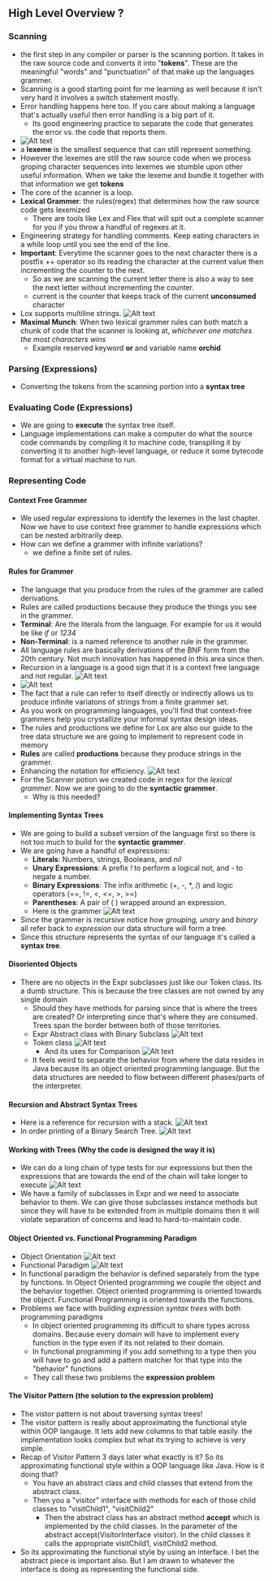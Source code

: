 ## High Level Overview ?
### Scanning
- the first step in any compiler or parser is the scanning portion. It takes in the raw source code and converts it into "**tokens**". These are the meaningful "words" and "punctuation" of that make up the languages grammer.
- Scanning is a good starting point for me learning as well because it isn't very hard it involves a switch statement mostly.
- Error handling happens here too. If you care about making a language that's actually useful then error handling is a big part of it.
  - Its good engineering practice to separate the code that generates the error vs. the code that reports them.
- ![Alt text](image.png)
- a **lexeme** is the smallest sequence that can still represent something.
- However the lexemes are still the raw source code when we process groping character sequences into lexemes we stumble upon other useful information. When we take the lexeme and bundle it together with that information we get **tokens**
- The core of the scanner is a loop.
- **Lexical Grammer**: the rules(regex) that determines how the raw source code gets lexemized
  - There are tools like Lex and Flex that will spit out a complete scanner for you if you throw a handful of regexes at it.
- Engineering strategy for handling comments. Keep eating characters in a while loop until you see the end of the line.
- **Important**: Everytime the scanner goes to the next character there is a postfix ++ operator so its reading the character at the current value then incrementing the counter to the next.
  - So as we are scanning the current letter there is also a way to see the next letter without incrementing the counter.
  - current is the counter that keeps track of the current **unconsumed** character
- Lox supports multiline strings. ![Alt text](image-1.png)
- **Maximal Munch**: When two lexical grammer rules can both match a chunk of code that the scanner is looking at, *whichever one matches the most characters wins*
  - Example reserved keyword **or** and variable name **orchid**
### Parsing (Expressions)
- Converting the tokens from the scanning portion into a **syntax tree**
### Evaluating Code (Expressions)
- We are going to **execute** the syntax tree itself.
- Language implementations can make a computer do what the source code commands by compiling it to machine code, transpiling it by converting it to another high-level language, or reduce it some bytecode format for a virtual machine to run.
### Representing Code
#### Context Free Grammer
- We used regular expressions to identify the lexemes in the last chapter. Now we have to use context free grammer to handle expressions which can be nested arbitrarily deep.
- How can we define a grammer with infinite variations?
  - we define a finite set of rules.
#### Rules for Grammer
- The language that you produce from the rules of the grammer are called derivations.
- Rules are called productions because they produce the things you see in the grammer.
- **Terminal**: Are the literals from the language. For example for us it would be like *if* or *1234*
- **Non-Terminal**: is a named reference to another rule in the grammer.
- All language rules are basically derivations of the BNF form from the 20th century. Not much innovation has happened in this area since then.
- Recursion in a language is a good sign that it is a context free language and not regular. ![Alt text](image-2.png)
- ![Alt text](image-3.png)
- The fact that a rule can refer to itself directly or indirectly allows us to produce infinite variatons of strings from a finite grammer set.
- As you work on programming languages, you'll find that context-free grammers help you crystallize your informal syntax design ideas.
- The rules and productions we define for Lox are also our guide to the tree data structure we are going to implement to represent code in memory
- **Rules** are called **productions** because they produce strings in the grammer.
- Enhancing the notation for efficiency. ![Alt text](image-4.png)
- For the Scanner potion we created code in regex for the *lexical grammer*. Now we are going to do the **syntactic grammer**.
  - Why is this needed?
#### Implementing Syntax Trees
- We are going to build a subset version of the language first so there is not too much to build for the **syntactic grammer**.
- We are going have a handful of expressions:
  - **Literals**: Numbers, strings, Booleans, and *nil*
  - **Unary Expressions**: A prefix *!* to perform a logical not, and *-* to negate a number.
  - **Binary Expressions**: The infix arithmetic (+, -, *, /) and logic operators (==, !=, <, <=, >, >=)
  - **Parentheses**: A pair of ( ) wrapped around an expression.
  - Here is the grammer ![Alt text](image-5.png)
- Since the grammer is recursive notice how *grouping, unary* and *binary* all refer back to *expression* our data structure will form a tree.
- Since this structure represents the syntax of our language it's called a **syntax tree**.
#### Disoriented Objects
- There are no objects in the Expr subclasses just like our Token class. Its a dumb structure. This is because the tree classes are not owned by any single domain
  - Should they have methods for parsing since that is where the trees are created? Or interpreting since that's where they are consumed. Trees span the border between both of those territories.
  - Expr Abstract class with Binary Subclass ![Alt text](image-6.png)
  - Token class ![Alt text](image-7.png)
    - And its uses for Comparison ![Alt text](image-8.png)
  - It feels weird to separate the behavior from where the data resides in Java because its an object oriented programming language. But the data structures are needed to flow between different phases/parts of the interpreter.
#### Recursion and Abstract Syntax Trees
- Here is a reference for recursion with a stack. ![Alt text](<1 zhWjVsmIRrBoGClOINSIPQ-2635589653.jpeg>)
- In order printing of a Binary Search Tree. ![Alt text](Qi3Nd-3170280108.gif)
#### Working with Trees (Why the code is designed the way it is)
- We can do a long chain of type tests for our expressions but then the expressions that are towards the end of the chain will take longer to execute ![Alt text](image-9.png)
- We have a family of subclasses in Expr and we need to associate behavior to them. We can give those subclasses instance methods but since they will have to be extended from in multiple domains then it will violate separation of concerns and lead to hard-to-maintain code.
#### Object Oriented vs. Functional Programming Paradigm
- Object Orientation ![Alt text](image-10.png)
- Functional Paradigm ![Alt text](image-11.png)
- In functional paradigm the behavior is defined separately from the type by functions. In Object Oriented programming we couple the object and the behavior together. Object oriented programming is oriented towards the object. Functional Programming is oriented towards the functions.
- Problems we face with building *expression syntax trees* with both programming paradigms
  - In object oriented programming its difficult to share types across domains. Because every domain will have to implement every function in the type even if its not related to their domain.
  - In functional programming if you add something to a type then you will have to go and add a pattern matcher for that type into the "behavior" functions
  - They call these two problems the **expression problem**
#### The Visitor Pattern (the solution to the expression problem)
- The vistor pattern is not about traversing syntax trees!
- The visitor pattern is really about approximating the functional style within OOP langauge. It lets add new columns to that table easily. the implementation looks complex but what its trying to achieve is very simple.
- Recap of Visitor Pattern 3 days later what exactly is it? So its approximating functional style within a OOP language like Java. How is it doing that?
  - You have an abstract class and child classes that extend from the abstract class.
  - Then you a "visitor" interface with methods for each of those child classes to "visitChild1", "visitChild2"
    - Then the abstract class has an abstract method **accept** which is implemented by the child classes. In the parameter of the abstract accept(VisitorInterface visitor). In the child classes it calls the appropriate visitChild1, visitChild2 method.
- So its approximating the functional style by using an interface. I bet the abstract piece is important also. But I am drawn to whatever the interface is doing as representing the functional side.
